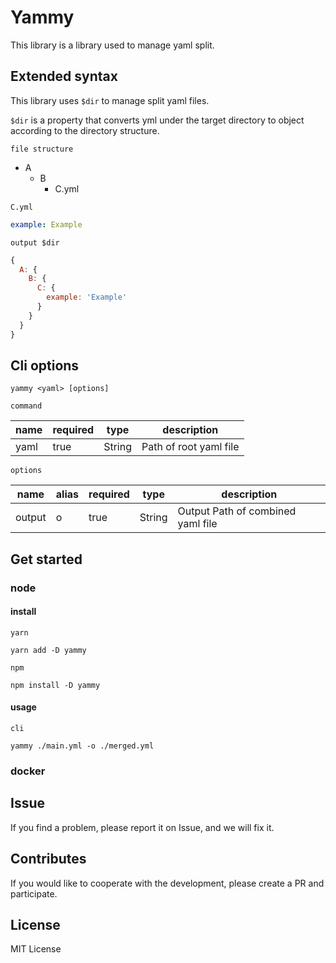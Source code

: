 # Yammy

This library is a library used to manage yaml split.

## Extended syntax
This library uses `$dir` to manage split yaml files.

`$dir` is a property that converts yml under the target directory to object according to the directory structure.

`file structure`
- A
    - B
        - C.yml

`C.yml`
```yaml
example: Example
```

`output $dir`
```javascript
{
  A: {
    B: {
      C: {
        example: 'Example'  
      }  
    }  
  }
}
```


## Cli options
```shell script
yammy <yaml> [options]
```
`command`

| name      | required | type   | description                       | 
| --------- | -------- | ------ | --------------------------------- | 
| yaml      | true     | String | Path of root yaml file            | 


`options`

| name      | alias | required | type   | description                       | 
| --------- | ----- | -------- | ------ | --------------------------------- | 
| output    | o     | true     | String | Output Path of combined yaml file |

## Get started
### node
#### install
`yarn`
```shell script
yarn add -D yammy
```
`npm`
```shell script
npm install -D yammy
```

#### usage
`cli`
```shell script
yammy ./main.yml -o ./merged.yml  
```

### docker

## Issue
If you find a problem, please report it on Issue, and we will fix it.

## Contributes
If you would like to cooperate with the development, please create a PR and participate.

## License
MIT License
